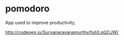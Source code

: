 # pomodoro


App used to improve productivity, 

http://codepen.io/Suryanarayanamurthy/full/LpQOJW/

